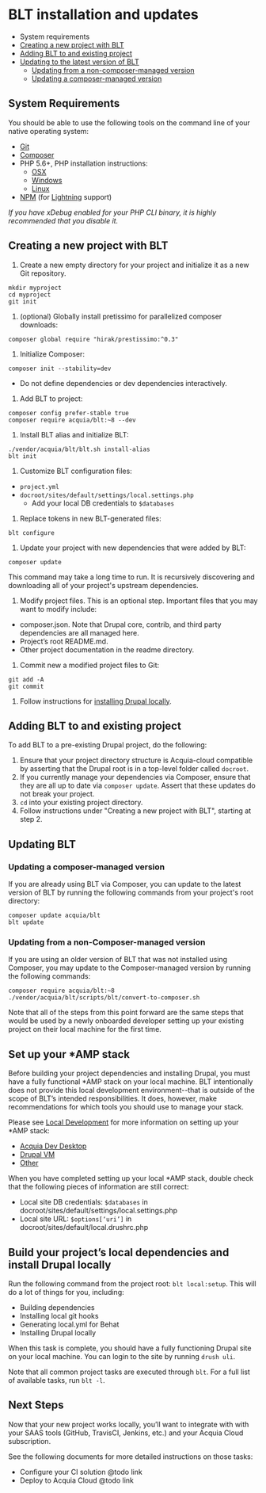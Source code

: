 # BLT installation and updates

* System requirements
* [Creating a new project with BLT](#creating-new)
* [Adding BLT to and existing project](#existing-project)
* [Updating to the latest version of BLT](#updating)
  * [Updating from a non-composer-managed version](#update-non-composered)
  * [Updating a composer-managed version](#update-composered)

## System Requirements

You should be able to use the following tools on the command line of your native operating system:

* [Git](https://git-scm.com/)
* [Composer](https://getcomposer.org/download/)
* PHP 5.6+, PHP installation instructions:
    * [OSX](http://justinhileman.info/article/reinstalling-php-on-mac-os-x/)
    * [Windows](http://php.net/manual/en/install.windows.php)
    * [Linux](http://php.net/manual/en/install.unix.debian.php)
* [NPM](https://nodejs.org/en/download/) (for [Lightning](https://github.com/acquia/lightning) support)

_If you have xDebug enabled for your PHP CLI binary, it is highly recommended that you disable it._

## <a href="creating-new"></a>Creating a new project with BLT

1. Create a new empty directory for your project and initialize it as a new Git repository.

  ```
  mkdir myproject
  cd myproject
  git init
  ```
1. (optional) Globally install pretissimo for parallelized composer downloads:

  ```
  composer global require "hirak/prestissimo:^0.3"
  ```
1. Initialize Composer:

  ```
  composer init --stability=dev
  ```
  * Do not define dependencies or dev dependencies interactively.

1. Add BLT to project:
  ```
  composer config prefer-stable true
  composer require acquia/blt:~8 --dev
  ```
1. Install BLT alias and initialize BLT:

  ```
  ./vendor/acquia/blt/blt.sh install-alias
  blt init
  ```
1. Customize BLT configuration files:
  * `project.yml`
  * `docroot/sites/default/settings/local.settings.php`
    * Add your local DB credentials to `$databases`
1. Replace tokens in new BLT-generated files:

  ```
  blt configure
  ```
1. Update your project with new dependencies that were added by BLT:

  ```
  composer update
  ```
  This command may take a long time to run. It is recursively discovering and downloading all of your project's upstream dependencies.
1. Modify project files. This is an optional step. Important files that you may want to modify include:
  * composer.json. Note that Drupal core, contrib, and third party dependencies are all managed here.
  * Project’s root README.md.
  * Other project documentation in the readme directory.
1. Commit new a modified project files to Git:

  ```
  git add -A
  git commit
  ```
1. Follow instructions for <a href="#install">installing Drupal locally</a>.

## <a name="existing-project"></a>Adding BLT to and existing project

To add BLT to a pre-existing Drupal project, do the following:

1. Ensure that your project directory structure is Acquia-cloud compatible by asserting that the Drupal root is in a top-level folder called `docroot`.
1. If you currently manage your dependencies via Composer, ensure that they are all up to date via `composer update`. Assert that these updates do not break your project.
1. `cd` into your existing project directory.
1. Follow instructions under "Creating a new project with BLT", starting at step 2.

## <a name=""></a>Updating BLT

### <a name=""></a>Updating a composer-managed version

If you are already using BLT via Composer, you can update to the latest version of BLT by running the following commands from your project's root directory:

```
composer update acquia/blt
blt update
```

### <a name=""></a>Updating from a non-Composer-managed version

If you are using an older version of BLT that was not installed using Composer, you may update to the Composer-managed version by running the following commands:

```
composer require acquia/blt:~8
./vendor/acquia/blt/scripts/blt/convert-to-composer.sh
```

Note that all of the steps from this point forward are the same steps that would be used by a newly onboarded developer setting up your existing project on their local machine for the first time.

## Set up your \*AMP stack

Before building your project dependencies and installing Drupal, you must have a fully functional \*AMP stack on your local machine. BLT intentionally does not provide this local development environment--that is outside of the scope of BLT’s intended responsibilities. It does, however, make recommendations for which tools you should use to manage your stack.

Please see [Local Development](template/readme/local-development.md) for more information on setting up your \*AMP stack:
  * [Acquia Dev Desktop](template/readme/local-development.md#using-acquia-dev-desktop-for-blt-generated-projects)
  * [Drupal VM](template/readme/local-development.md#using-drupal-vm-for-blt-generated-projects)
  * [Other](https://github.com/acquia/blt/blob/8.x/template/readme/local-development.md#alternative-local-development-environments)

When you have completed setting up your local \*AMP stack, double check that the following pieces of information are still correct:

* Local site DB credentials: `$databases` in docroot/sites/default/settings/local.settings.php
* Local site URL: `$options[‘uri’]` in docroot/sites/default/local.drushrc.php

## <a name="install"></a>Build your project’s local dependencies and install Drupal locally

Run the following command from the project root: `blt local:setup`. This will do a lot of things for you, including:

* Building dependencies
* Installing local git hooks
* Generating local.yml for Behat
* Installing Drupal locally

When this task is complete, you should have a fully functioning Drupal site on your local machine. You can login to the site by running `drush uli`.

Note that all common project tasks are executed through `blt`. For a full list of available tasks, run `blt -l`.

## Next Steps

Now that your new project works locally, you’ll want to integrate with with your SAAS tools (GitHub, TravisCI, Jenkins, etc.) and your Acquia Cloud subscription.

See the following documents for more detailed instructions on those tasks:

* Configure your CI solution @todo link
* Deploy to Acquia Cloud @todo link
